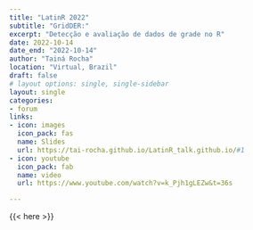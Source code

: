 ```yaml
---
title: "LatinR 2022"
subtitle: "GridDER:"
excerpt: "Detecção e avaliação de dados de grade no R"
date: 2022-10-14
date_end: "2022-10-14"
author: "Tainá Rocha"
location: "Virtual, Brazil"
draft: false
# layout options: single, single-sidebar
layout: single
categories:
- forum
links:
- icon: images
  icon_pack: fas
  name: Slides
  url: https://tai-rocha.github.io/LatinR_talk.github.io/#1
- icon: youtube
  icon_pack: fab
  name: video
  url: https://www.youtube.com/watch?v=k_Pjh1gLEZw&t=36s

---
```


{{< here >}}
